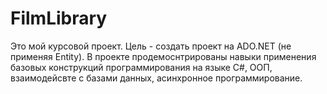 # FilmLibrary
Это мой курсовой проект. Цель - создать проект на ADO.NET (не применяя Entity).
В проекте продемоснтрированы навыки применения базовых конструкций программирования на языке C#, ООП, взаимодейсвте с базами данных, асинхронное программирование. 
